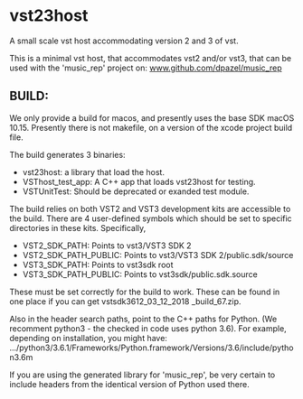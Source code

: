 # vst23host
A small scale vst host accommodating version 2 and 3 of vst.

This is a minimal vst host, that accommodates vst2 and/or vst3, that can be used with the 'music_rep' project on:  www.github.com/dpazel/music_rep

## BUILD:

We only provide a build for macos, and presently uses the base SDK macOS 10.15. Presently there is not makefile, on a version of the xcode project build file.

The build generates 3 binaries:
- vst23host: a library that load the host.
- VSThost_test_app: A C++ app that loads vst23host for testing.
- VSTUnitTest: Should be deprecated or exanded test module.

The build relies on both VST2 and VST3 development kits are accessible to the build. There are 4 user-defined symbols which should be set to specific directories in these kits. Specifically,

- VST2_SDK_PATH: Points to vst3/VST3 SDK 2
- VST2_SDK_PATH_PUBLIC: Points to vst3/VST3 SDK 2/public.sdk/source
- VST3_SDK_PATH: Points to vst3sdk root
- VST3_SDK_PATH_PUBLIC: Points to vst3sdk/public.sdk.source

These must be set correctly for the build to work. These can be found in one place if you can get vstsdk3612_03_12_2018 _build_67.zip.

Also in the header search paths, point to the C++ paths for Python. (We recomment python3 - the checked in code uses python 3.6).  For example, depending on installation, you might have:
.../python3/3.6.1/Frameworks/Python.framework/Versions/3.6/include/python3.6m

If you are using the generated library for 'music_rep', be very certain to include headers from the identical version of Python used there.

